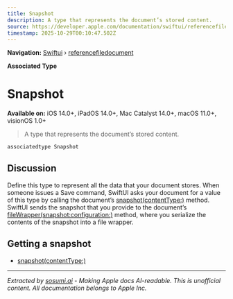 ```yaml
---
title: Snapshot
description: A type that represents the document’s stored content.
source: https://developer.apple.com/documentation/swiftui/referencefiledocument/snapshot
timestamp: 2025-10-29T00:10:47.502Z
---
```


**Navigation:** [Swiftui](/documentation/swiftui) › [referencefiledocument](/documentation/swiftui/referencefiledocument)

**Associated Type**

# Snapshot

**Available on:** iOS 14.0+, iPadOS 14.0+, Mac Catalyst 14.0+, macOS 11.0+, visionOS 1.0+

> A type that represents the document’s stored content.

```swift
associatedtype Snapshot
```

## Discussion

Define this type to represent all the data that your document stores. When someone issues a Save command, SwiftUI asks your document for a value of this type by calling the document’s [snapshot(contentType:)](/documentation/swiftui/referencefiledocument/snapshot(contenttype:)) method. SwiftUI sends the snapshot that you provide to the document’s [fileWrapper(snapshot:configuration:)](/documentation/swiftui/referencefiledocument/filewrapper(snapshot:configuration:)) method, where you serialize the contents of the snapshot into a file wrapper.

## Getting a snapshot

- [snapshot(contentType:)](/documentation/swiftui/referencefiledocument/snapshot(contenttype:))

---

*Extracted by [sosumi.ai](https://sosumi.ai) - Making Apple docs AI-readable.*
*This is unofficial content. All documentation belongs to Apple Inc.*
